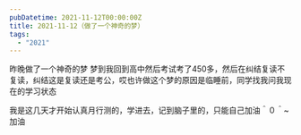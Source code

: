 ```yaml
---
pubDatetime: 2021-11-12T00:00:00Z
title: 2021-11-12（做了一个神奇的梦）
tags:
  - "2021"
---
```


昨晚做了一个神奇的梦
梦到我回到高中然后考试考了450多，然后在纠结复读不复读，纠结这是复读还是考公，哎也许做这个梦的原因是临睡前，同学找我问我现在的学习状态

我是这几天才开始认真月行测的，学进去，记到脑子里的，只能自己加油＾０＾~加油

